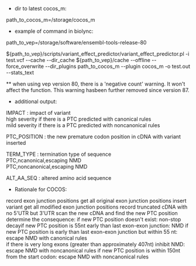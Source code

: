 * dir to latest cocos_m:

path_to_cocos_m=/storage/cocos_m

* example of command in biolync:

path_to_vep=/storage/software/ensembl-tools-release-80

${path_to_vep}/scripts/variant_effect_predictor/variant_effect_predictor.pl  -i test.vcf --cache --dir_cache ${path_to_vep}/cache --offline --force_overwrite --dir_plugins path_to_cocos_m --plugin cocos_m -o test.out --stats_text

** when using vep version 80, there is a 'negative count' warning. It won't affect the function. This warning hasbeen further removed since version 87. 

* additional output:

IMPACT : impact of variant    
	high severity if there is a PTC predicted with canonical rules    
	mild severity if there is a PTC predicted with noncanonical rules

PTC_POSITION : the new premature codon position in cDNA with variant inserted

TERM_TYPE : termination type of sequence    
	PTC,ncanonical,escaping NMD    
	PTC,noncanonical,escaping NMD

ALT_AA_SEQ : altered amino acid sequence

* Rationale for COCOS:

record exon junction positions
	get all original exon junction positions
	insert variant
	get all modified exon junction positions
record truncated cDNA with no 5'UTR but 3'UTR 
scan the new cDNA and find the new PTC position
determine the consequence:
	if new PTC position doesn't exist: non-stop decayif new PTC position is 55nt early than last exon-exon junction: NMD
	if new PTC position is early than last exon-exon junction but within 55 nt: escape NMD with canonical rules            
	if there is very long exons (greater than approximately 407nt) inhibit NMD: escape NMD with noncanonical rules 
	if new PTC position is within 150nt from the start codon: escape NMD with noncanonical rules 

